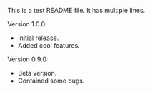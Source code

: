 This is a test README file.
It has multiple lines.

Version 1.0.0:
- Initial release.
- Added cool features.

Version 0.9.0:
- Beta version.
- Contained some bugs.
